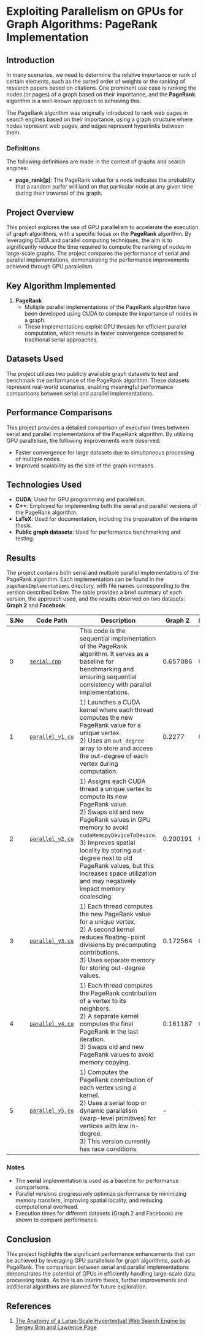 # Exploiting Parallelism on GPUs for Graph Algorithms: PageRank Implementation

## Introduction
In many scenarios, we need to determine the relative importance or rank of certain elements, such as the sorted order of weights or the ranking of research papers based on citations. One prominent use case is ranking the nodes (or pages) of a graph based on their importance, and the **PageRank** algorithm is a well-known approach to achieving this. 

The PageRank algorithm was originally introduced to rank web pages in search engines based on their importance, using a graph structure where nodes represent web pages, and edges represent hyperlinks between them.

### Definitions
The following definitions are made in the context of graphs and search engines:
- **page\_rank[p]**: The PageRank value for a node indicates the probability that a random surfer will land on that particular node at any given time during their traversal of the graph.

## Project Overview
This project explores the use of GPU parallelism to accelerate the execution of graph algorithms, with a specific focus on the **PageRank** algorithm. By leveraging CUDA and parallel computing techniques, the aim is to significantly reduce the time required to compute the ranking of nodes in large-scale graphs. The project compares the performance of serial and parallel implementations, demonstrating the performance improvements achieved through GPU parallelism.

## Key Algorithm Implemented
1. **PageRank**  
   - Multiple parallel implementations of the PageRank algorithm have been developed using CUDA to compute the importance of nodes in a graph. 
   - These implementations exploit GPU threads for efficient parallel computation, which results in faster convergence compared to traditional serial approaches.

## Datasets Used
The project utilizes two publicly available graph datasets to test and benchmark the performance of the PageRank algorithm. These datasets represent real-world scenarios, enabling meaningful performance comparisons between serial and parallel implementations.

## Performance Comparisons
This project provides a detailed comparison of execution times between serial and parallel implementations of the PageRank algorithm. By utilizing GPU parallelism, the following improvements were observed:
- Faster convergence for large datasets due to simultaneous processing of multiple nodes.
- Improved scalability as the size of the graph increases.

## Technologies Used
- **CUDA**: Used for GPU programming and parallelism.
- **C++**: Employed for implementing both the serial and parallel versions of the PageRank algorithm.
- **LaTeX**: Used for documentation, including the preparation of the interim thesis.
- **Public graph datasets**: Used for performance benchmarking and testing.


## Results

The project contains both serial and multiple parallel implementations of the PageRank algorithm. Each implementation can be found in the `pageRankImplementations` directory, with file names corresponding to the version described below. The table provides a brief summary of each version, the approach used, and the results observed on two datasets: **Graph 2** and **Facebook**.

| S.No | Code Path                               | Description                                                                                                                                                                                                                   | Graph 2 | Facebook |
|------|-----------------------------------------|-------------------------------------------------------------------------------------------------------------------------------------------------------------------------------------------------------------------------------|---------|----------|
| 0    | [`serial.cpp`](pageRankImplementations/serial.cpp)    | This code is the sequential implementation of the PageRank algorithm. It serves as a baseline for benchmarking and ensuring sequential consistency with parallel implementations.                                               | 0.657086| 0.689932 |
| 1    | [`parallel_v1.cu`](pageRankImplementations/parallel_v1.cu) | 1) Launches a CUDA kernel where each thread computes the new PageRank value for a unique vertex.<br>2) Uses an `out_degree` array to store and access the out-degree of each vertex during computation.                          | 0.2277  | 0.190497 |
| 2    | [`parallel_v2.cu`](pageRankImplementations/parallel_v2.cu) | 1) Assigns each CUDA thread a unique vertex to compute its new PageRank value.<br>2) Swaps old and new PageRank values in GPU memory to avoid `cudaMemcpyDeviceToDevice`.<br>3) Improves spatial locality by storing out-degree next to old PageRank values, but this increases space utilization and may negatively impact memory coalescing. | 0.200191| 0.200105 |
| 3    | [`parallel_v3.cu`](pageRankImplementations/parallel_v3.cu) | 1) Each thread computes the new PageRank value for a unique vertex.<br>2) A second kernel reduces floating-point divisions by precomputing contributions.<br>3) Uses separate memory for storing out-degree values.                | 0.172564| 0.16501  |
| 4    | [`parallel_v4.cu`](pageRankImplementations/parallel_v4.cu) | 1) Each thread computes the PageRank contribution of a vertex to its neighbors.<br>2) A separate kernel computes the final PageRank in the last iteration.<br>3) Swaps old and new PageRank values to avoid memory copying.       | 0.161187| 0.160348 |
| 5    | [`parallel_v5.cu`](pageRankImplementations/parallel_v5.cu) | 1) Computes the PageRank contribution of each vertex using a kernel.<br>2) Uses a serial loop or dynamic parallelism (warp-level primitives) for vertices with low in-degree.<br>3) This version currently has race conditions.    | -       | -        |

### Notes

- The **serial** implementation is used as a baseline for performance comparisons.
- Parallel versions progressively optimize performance by minimizing memory transfers, improving spatial locality, and reducing computational overhead.
- Execution times for different datasets (Graph 2 and Facebook) are shown to compare performance.




## Conclusion
This project highlights the significant performance enhancements that can be achieved by leveraging GPU parallelism for graph algorithms, such as PageRank. The comparison between serial and parallel implementations demonstrates the potential of GPUs in efficiently handling large-scale data processing tasks. As this is an interim thesis, further improvements and additional algorithms are planned for future exploration.

## References
1. [The Anatomy of a Large-Scale Hypertextual Web Search Engine by Sergey Brin and Lawrence Page](http://infolab.stanford.edu/~backrub/google.html)